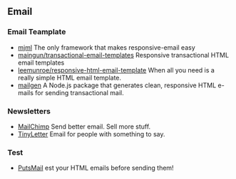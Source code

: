 ## Email

### Email Teamplate
- [mjml](https://mjml.io/) The only framework that makes responsive-email easy
- [maingun/transactional-email-templates](https://github.com/mailgun/transactional-email-templates) Responsive transactional HTML email templates
- [leemunroe/responsive-html-email-template](https://github.com/leemunroe/responsive-html-email-template) When all you need is a really simple HTML email template.
- [mailgen](https://github.com/eladnava/mailgen) A Node.js package that generates clean, responsive HTML e-mails for sending transactional mail.

### Newsletters
- [MailChimp](http://mailchimp.com/) Send better email. Sell more stuff.
- [TinyLetter](http://tinyletter.com/) Email for people with something to say.

### Test
- [PutsMail](https://putsmail.com/) est your HTML emails before sending them!
